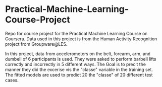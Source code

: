 # Practical-Machine-Learning-Course-Project

Repo for course project for the Practical Machine Learning Course on Coursera. Data used in this project is from the Human Activity Recognition project from Groupware@LES.

In this project, data from accelerometers on the belt, forearm, arm, and dumbell of 6 participants is used. They were asked to perform barbell lifts correctly and incorrectly in 5 different ways. The Goal is to precit the manner they did the excerise vis the "classe" variable in the training set. The fitted models are used to predict 20 the "classe" of 20 different test cases. 

